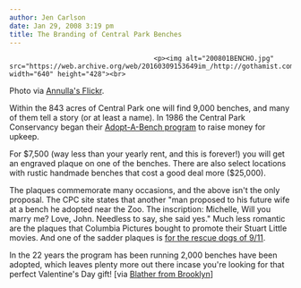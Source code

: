 ```yaml
---
author: Jen Carlson
date: Jan 29, 2008 3:19 pm
title: The Branding of Central Park Benches
---
```


	
										<p><img alt="200801BENCHO.jpg" src="https://web.archive.org/web/20160309153649im_/http://gothamist.com/attachments/arts_jen/200801BENCHO.jpg" width="640" height="428"><br>
<span class="photo_caption">Photo via <a href="https://web.archive.org/web/20160309153649/http://www.flickr.com/photos/annulla/tags/bench">Annulla&apos;s Flickr</a>.</span></p>

<p>Within the 843 acres of Central Park one will find 9,000 benches, and many of them tell a story (or at least a name). In 1986 the Central Park Conservancy began their <a href="https://web.archive.org/web/20160309153649/http://www.centralparknyc.org/site/PageNavigator/support_adoptabench">Adopt-A-Bench program</a> to raise money for upkeep. </p>

<p>For $7,500 (way less than your yearly rent, and this is forever!) you will get an engraved plaque on one of the benches. There are also select locations with rustic handmade benches that cost a good deal more ($25,000). </p>

<p>The plaques commemorate many occasions, and the above isn&apos;t the only proposal. The CPC site states that another &quot;man proposed to his future wife at a bench he adopted near the Zoo. The inscription: Michelle, Will you marry me? Love, John. Needless to say, she said yes.&quot; Much less romantic are the plaques that Columbia Pictures bought to promote their Stuart Little movies. And one of the sadder plaques is <a href="https://web.archive.org/web/20160309153649/http://www.flickr.com/photos/annulla/2209839006">for the rescue dogs of 9/11</a>.</p>

<p>In the 22 years the program has been running 2,000 benches have been adopted, which leaves plenty more out there incase you&apos;re looking for that perfect Valentine&apos;s Day gift! [via <a href="https://web.archive.org/web/20160309153649/http://blatherfrombrooklyn.wordpress.com/2008/01/27/every-seat-tells-a-story">Blather from Brooklyn</a>]</p>					
										
									
				